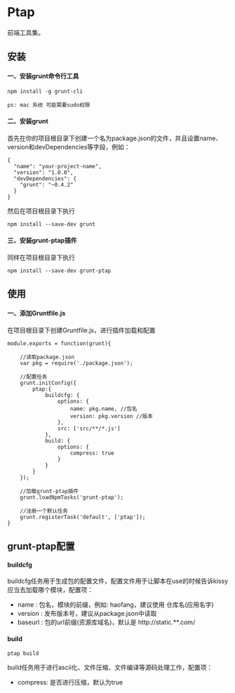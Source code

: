 # Ptap

前端工具集。


## 安装

#### 一、安装grunt命令行工具

    npm install -g grunt-cli

    ps: mac 系统 可能需要sudo权限
        
#### 二、安装grunt
首先在你的项目根目录下创建一个名为package.json的文件，并且设置name、version和devDependencies等字段，例如：

    {
      "name": "your-project-name",
      "version": "1.0.0",
      "devDependencies": {
        "grunt": "~0.4.2"
      }
    }
    
然后在项目根目录下执行

    npm install --save-dev grunt

#### 三、安装grunt-ptap插件
同样在项目根目录下执行

    npm install --save-dev grunt-ptap
		  

## 使用

#### 一、添加Gruntfile.js
在项目根目录下创建Gruntfile.js，进行插件加载和配置
    
    module.exports = function(grunt){

        //读取package.json
        var pkg = require('./package.json');                
            
        //配置任务
        grunt.initConfig({
            ptap:{
                buildcfg: {
                    options: {
                        name: pkg.name, //包名
                        version: pkg.version //版本
                    },
                    src: ['src/**/*.js']
                },
                build: {
                    options: {
                        compress: true
                    }
                }
            }
        });
        
        //加载grunt-ptap插件
        grunt.loadNpmTasks('grunt-ptap');
        		
        //注册一个默认任务
        grunt.registerTask('default', ['ptap']);        
    }

## grunt-ptap配置

#### buildcfg

buildcfg任务用于生成包的配置文件，配置文件用于让脚本在use的时候告诉kissy应当去加载哪个模块，配置项：

* name : 包名，模块的前缀，例如: haofang，建议使用 仓库名(应用名字)
* version : 发布版本号，建议从package.json中读取
* baseurl : 包的url前缀(资源库域名)，默认是 http://static.**.com/

#### build

    ptap build

build任务用于进行ascii化、文件压缩、文件编译等源码处理工作，配置项：  

* compress: 是否进行压缩，默认为true  